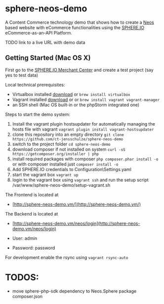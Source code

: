 # sphere-neos-demo

A Content Commerce technology demo that shows how to create a [Neos](http://neos.typo3.org/) based website with eCommerce functionalities using the [SPHERE.IO](http://dev.sphere.io) eCommerce-as-an-API Platform.

TODO link to a live URL with demo data

## Getting Started (Mac OS X)

First go to the [SPHERE.IO Merchant Center](http://admin.sphere.io/) and create a test project (say yes to test data)

Local technical prerequisites:

 * Virtualbox installed [download](http://www.virtualbox.org/) or `brew install virtualbox`
 * Vagrant installed [download](https://www.vagrantup.com/downloads.html) or or `brew install vagrant vagrant-manager`
 * an SSH shell (Mac OS built-in or the phpStorm integrated one)

Steps to start the demo system:

 1. Install the vagrant plugin hostsupdater for automatically managing the hosts file with vagrant
	`vagrant plugin install vagrant-hostsupdater`
 1. clone this repository into an empty directory
 	`git clone https://github.com/ct-jensschulze/sphere-neos-demo`
 1. switch to the project folder
 	`cd sphere-neos-demo`
 1. download composer if not installed on system
  	`curl -sS https://getcomposer.org/installer | php`
 1. install required packages with composer
 	`php composer.phar install -o` or with composer installed just `composer install -o`
 1. Add SPHERE.IO credentials to Configuration\Settings.yaml
 1. start the vagrant box
	`vagrant up`
 1. login to the vagrant box using `vagrant ssh` and run the setup script
   /var/www/sphere-neos-demo/setup-vagrant.sh

The Frontend is located at

* [http://sphere-neos-demo.vm/](http://sphere-neos-demo.vm/)

The Backend is located at

 * [http://sphere-neos-demo.vm/neos/login](http://sphere-neos-demo.vm/neos/login)

 * User: admin
 * Password: password

For development enable the rsync using `vagrant rsync-auto`

# TODOS:

 * move sphere-php-sdk dependency to Neos.Sphere package composer.json
